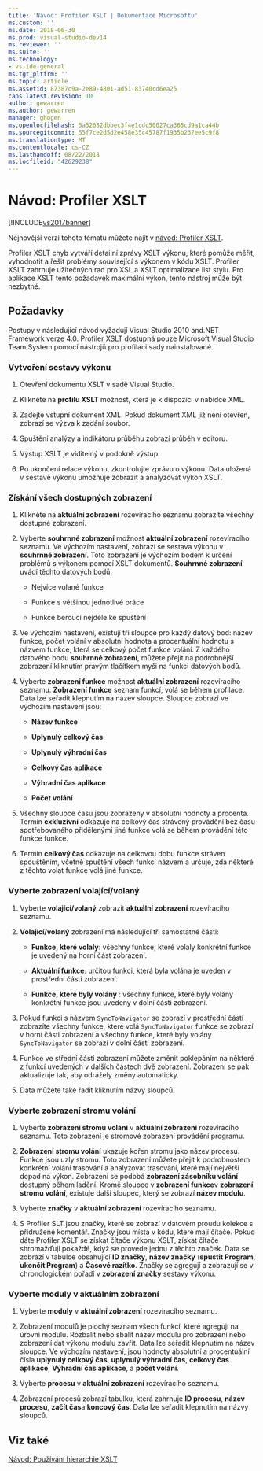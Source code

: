 ```yaml
---
title: 'Návod: Profiler XSLT | Dokumentace Microsoftu'
ms.custom: ''
ms.date: 2018-06-30
ms.prod: visual-studio-dev14
ms.reviewer: ''
ms.suite: ''
ms.technology:
- vs-ide-general
ms.tgt_pltfrm: ''
ms.topic: article
ms.assetid: 87387c9a-2e89-4801-ad51-83740cd6ea25
caps.latest.revision: 10
author: gewarren
ms.author: gewarren
manager: ghogen
ms.openlocfilehash: 5a52682dbbec3f4e1cdc50027ca365cd9a1ca44b
ms.sourcegitcommit: 55f7ce2d5d2e458e35c45787f1935b237ee5c9f8
ms.translationtype: MT
ms.contentlocale: cs-CZ
ms.lasthandoff: 08/22/2018
ms.locfileid: "42629238"
---
```

# <a name="walkthrough-xslt-profiler"></a>Návod: Profiler XSLT
[!INCLUDE[vs2017banner](../includes/vs2017banner.md)]

Nejnovější verzi tohoto tématu můžete najít v [návod: Profiler XSLT](https://docs.microsoft.com/visualstudio/xml-tools/walkthrough-xslt-profiler).  
  
  
Profiler XSLT chyb vytváří detailní zprávy XSLT výkonu, které pomůže měřit, vyhodnotit a řešit problémy související s výkonem v kódu XSLT. Profiler XSLT zahrnuje užitečných rad pro XSL a XSLT optimalizace list stylu. Pro aplikace XSLT tento požadavek maximální výkon, tento nástroj může být nezbytné.  
  
## <a name="prerequisites"></a>Požadavky  
 Postupy v následující návod vyžadují Visual Studio 2010 and.NET Framework verze 4.0. Profiler XSLT dostupná pouze Microsoft Visual Studio Team System pomocí nástrojů pro profilaci sady nainstalované.  
  
### <a name="create-the-performance-report"></a>Vytvoření sestavy výkonu  
  
1.  Otevření dokumentu XSLT v sadě Visual Studio.  
  
2.  Klikněte na **profilu XSLT** možnost, která je k dispozici v nabídce XML.  
  
3.  Zadejte vstupní dokument XML. Pokud dokument XML již není otevřen, zobrazí se výzva k zadání soubor.  
  
4.  Spuštění analýzy a indikátoru průběhu zobrazí průběh v editoru.  
  
5.  Výstup XSLT je viditelný v podokně výstup.  
  
6.  Po ukončení relace výkonu, zkontrolujte zprávu o výkonu. Data uložená v sestavě výkonu umožňuje zobrazit a analyzovat výkon XSLT.  
  
### <a name="get-all-the-available-views"></a>Získání všech dostupných zobrazení  
  
1.  Klikněte na **aktuální zobrazení** rozevíracího seznamu zobrazíte všechny dostupné zobrazení.  
  
2.  Vyberte **souhrnné zobrazení** možnost **aktuální zobrazení** rozevíracího seznamu. Ve výchozím nastavení, zobrazí se sestava výkonu v **souhrnné zobrazení**. Toto zobrazení je výchozím bodem k určení problémů s výkonem pomocí XSLT dokumentů. **Souhrnné zobrazení** uvádí těchto datových bodů:  
  
    -   Nejvíce volané funkce  
  
    -   Funkce s většinou jednotlivé práce  
  
    -   Funkce beroucí nejdéle ke spuštění  
  
3.  Ve výchozím nastavení, existují tři sloupce pro každý datový bod: název funkce, počet volání v absolutní hodnota a procentuální hodnotu s názvem funkce, která se celkový počet funkce volání. Z každého datového bodu **souhrnné zobrazení**, můžete přejít na podrobnější zobrazení kliknutím pravým tlačítkem myši na funkci datových bodů.  
  
4.  Vyberte **zobrazení funkce** možnost **aktuální zobrazení** rozevíracího seznamu. **Zobrazení funkce** seznam funkcí, volá se během profilace. Data lze seřadit klepnutím na název sloupce. Sloupce zobrazí ve výchozím nastavení jsou:  
  
    -   **Název funkce**  
  
    -   **Uplynulý celkový čas**  
  
    -   **Uplynulý výhradní čas**  
  
    -   **Celkový čas aplikace**  
  
    -   **Výhradní čas aplikace**  
  
    -   **Počet volání**  
  
5.  Všechny sloupce času jsou zobrazeny v absolutní hodnoty a procenta. Termín **exkluzivní** odkazuje na celkový čas strávený provádění bez času spotřebovaného přidělenými jiné funkce volá se během provádění této funkce funkce.  
  
6.  Termín **celkový čas** odkazuje na celkovou dobu funkce stráven spouštěním, včetně spuštění všech funkcí názvem a určuje, zda některé z těchto volat funkce volá jiné funkce.  
  
### <a name="select-callercallee-view"></a>Vyberte zobrazení volající/volaný  
  
1.  Vyberte **volající/volaný** zobrazit **aktuální zobrazení** rozevíracího seznamu.  
  
2.  **Volající/volaný** zobrazení má následující tři samostatné části:  
  
    -   **Funkce, které volaly**: všechny funkce, které volaly konkrétní funkce je uvedený na horní část zobrazení.  
  
    -   **Aktuální funkce**: určitou funkci, která byla volána je uveden v prostřední části zobrazení.  
  
    -   **Funkce, které byly volány** : všechny funkce, které byly volány konkrétní funkce jsou uvedeny v dolní části zobrazení.  
  
3.  Pokud funkci s názvem `SyncToNavigator` se zobrazí v prostřední části zobrazíte všechny funkce, které volá `SyncToNavigator` funkce se zobrazí v horní části zobrazení a všechny funkce, které byly volány `SyncToNavigator` se zobrazí v dolní části zobrazení.  
  
4.  Funkce ve střední části zobrazení můžete změnit poklepáním na některé z funkcí uvedených v dalších částech dvě zobrazení. Zobrazení se pak aktualizuje tak, aby odrážely změny automaticky.  
  
5.  Data můžete také řadit kliknutím názvy sloupců.  
  
### <a name="select-calltree-view"></a>Vyberte zobrazení stromu volání  
  
1.  Vyberte **zobrazení stromu volání** v **aktuální zobrazení** rozevíracího seznamu. Toto zobrazení je stromové zobrazení provádění programu.  
  
2.  **Zobrazení stromu volání** ukazuje kořen stromu jako název procesu. Funkce jsou uzly stromu. Toto zobrazení můžete přejít k podrobnostem konkrétní volání trasování a analyzovat trasování, které mají největší dopad na výkon. Zobrazení se podobá **zobrazení zásobníku volání** dostupný během ladění. Kromě sloupce v **zobrazení funkce**v **zobrazení stromu volání**, existuje další sloupec, který se zobrazí **název modulu**.  
  
3.  Vyberte **značky** v **aktuální zobrazení** rozevíracího seznamu.  
  
4.  S Profiler SLT jsou značky, které se zobrazí v datovém proudu kolekce s přidružené komentář. Značky jsou místa v kódu, které mají čítače. Pokud dáte Profiler XSLT se získat čítače výkonu XSLT, získat čítače shromažďují pokaždé, když se provede jednu z těchto značek. Data se zobrazí v tabulce obsahující **ID značky**, **název značky** (**spustit Program**, **ukončit Program**) a  **Časové razítko**. Značky se agregují a zobrazují se v chronologickém pořadí v **zobrazení značky** sestavy výkonu.  
  
### <a name="select-modules-in-the-current-view"></a>Vyberte moduly v aktuálním zobrazení  
  
1.  Vyberte **moduly** v **aktuální zobrazení** rozevíracího seznamu.  
  
2.  Zobrazení modulů je plochý seznam všech funkcí, které agregují na úrovni modulu. Rozbalit nebo sbalit název modulu pro zobrazení nebo zobrazení dat výkonu modulu zavřít. Data lze seřadit klepnutím na název sloupce. Ve výchozím nastavení, jsou hodnoty absolutní a procentuální čísla **uplynulý celkový čas**, **uplynulý výhradní čas**, **celkový čas aplikace**, **Výhradní čas aplikace**, a **počet volání**.  
  
3.  Vyberte **procesu** v **aktuální zobrazení** rozevíracího seznamu.  
  
4.  Zobrazení procesů zobrazí tabulku, která zahrnuje **ID procesu**, **název procesu**, **začít čas**a **koncový čas**. Data lze seřadit klepnutím na názvy sloupců.  
  
## <a name="see-also"></a>Viz také  
 [Návod: Používání hierarchie XSLT](../xml-tools/walkthrough-using-xslt-hierarchy.md)



